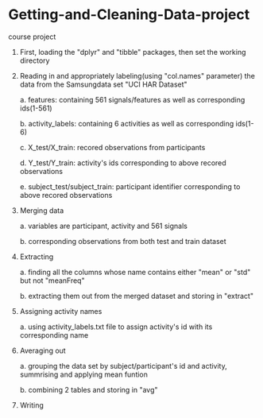 # Getting-and-Cleaning-Data-project
course project
1.  First, loading the "dplyr" and "tibble" packages, then set the working directory

2.  Reading in and appropriately labeling(using "col.names" parameter) the data from the Samsungdata set "UCI HAR Dataset"

    a. features: containing 561 signals/features as well as corresponding ids(1-561)

    b. activity_labels: containing 6 activities as well as corresponding ids(1-6)

    c. X_test/X_train: recored observations from participants

    d. Y_test/Y_train: activity's ids corresponding to above recored observations

    e. subject_test/subject_train: participant identifier corresponding to above recored observations

3.  Merging data

    a. variables are participant, activity and 561 signals

    b. corresponding observations from both test and train dataset

4.  Extracting

    a. finding all the columns whose name contains either "mean" or "std" but not "meanFreq"

    b. extracting them out from the merged dataset and storing in "extract"

5.  Assigning activity names

    a. using activity_labels.txt file to assign activity's id with its corresponding name

6.  Averaging out

    a. grouping the data set by subject/participant's id and activity, summrising and applying mean funtion 

    b. combining 2 tables and storing in "avg"

7.  Writing
